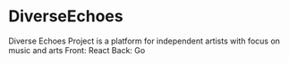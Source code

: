 # DiverseEchoes
Diverse Echoes Project is a platform for independent artists with focus on music and arts
Front: React
Back: Go
